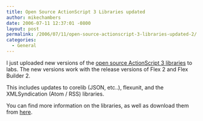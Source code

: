 ```yaml
---
title: Open Source ActionScript 3 Libraries updated
author: mikechambers
date: 2006-07-11 12:37:01 -0800
layout: post
permalink: /2006/07/11/open-source-actionscript-3-libraries-updated-2/
categories:
  - General
---
```



I just uploaded new versions of the [open source ActionScript 3 libraries][1] to labs. The new versions work with the release versions of Flex 2 and Flex Builder 2.

This includes updates to corelib (JSON, etc..), flexunit, and the XMLSyndication (Atom / RSS) libraries.

You can find more information on the libraries, as well as download them from [here][1].

 [1]: http://labs.adobe.com/wiki/index.php/ActionScript_3:resources:apis:libraries